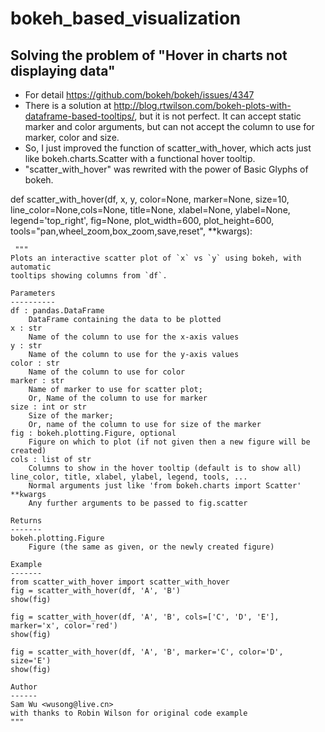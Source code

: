 # bokeh_based_visualization
## Solving the problem of "Hover in charts not displaying data"
- For detail https://github.com/bokeh/bokeh/issues/4347
- There is a solution at http://blog.rtwilson.com/bokeh-plots-with-dataframe-based-tooltips/, but it is not perfect. It can accept static marker and color arguments, but can not accept the column to use for marker, color and size.
- So, I just improved the function of scatter_with_hover, which acts just like bokeh.charts.Scatter with a functional hover tooltip.
- "scatter_with_hover" was rewrited with the power of Basic Glyphs of bokeh.

def scatter_with_hover(df, x, y, color=None, marker=None, size=10, line_color=None,cols=None,
                       title=None, xlabel=None, ylabel=None, legend='top_right',
                       fig=None, plot_width=600, plot_height=600, tools="pan,wheel_zoom,box_zoom,save,reset", **kwargs):
        
     """
    Plots an interactive scatter plot of `x` vs `y` using bokeh, with automatic
    tooltips showing columns from `df`.

    Parameters
    ----------
    df : pandas.DataFrame
        DataFrame containing the data to be plotted
    x : str
        Name of the column to use for the x-axis values
    y : str
        Name of the column to use for the y-axis values
    color : str
        Name of the column to use for color
    marker : str
        Name of marker to use for scatter plot;
        Or, Name of the column to use for marker
    size : int or str
        Size of the marker;
        Or, name of the column to use for size of the marker
    fig : bokeh.plotting.Figure, optional
        Figure on which to plot (if not given then a new figure will be created)
    cols : list of str
        Columns to show in the hover tooltip (default is to show all)
    line_color, title, xlabel, ylabel, legend, tools, ...
        Normal arguments just like 'from bokeh.charts import Scatter'
    **kwargs
        Any further arguments to be passed to fig.scatter

    Returns
    -------
    bokeh.plotting.Figure
        Figure (the same as given, or the newly created figure)

    Example
    -------
    from scatter_with_hover import scatter_with_hover
    fig = scatter_with_hover(df, 'A', 'B')
    show(fig)

    fig = scatter_with_hover(df, 'A', 'B', cols=['C', 'D', 'E'], marker='x', color='red')
    show(fig)

    fig = scatter_with_hover(df, 'A', 'B', marker='C', color='D', size='E')
    show(fig)

    Author
    ------
    Sam Wu <wusong@live.cn>
    with thanks to Robin Wilson for original code example
    """
